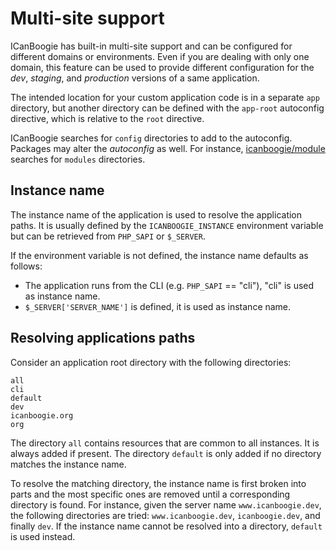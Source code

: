 # Multi-site support

ICanBoogie has built-in multi-site support and can be configured for different domains or
environments. Even if you are dealing with only one domain, this feature can be used to provide
different configuration for the _dev_, _staging_, and _production_ versions of a same application.

The intended location for your custom application code is in a separate `app` directory, but another
directory can be defined with the `app-root` autoconfig directive, which is relative to the `root`
directive.

ICanBoogie searches for `config` directories to add to the autoconfig. Packages may alter the
_autoconfig_ as well. For instance, [icanboogie/module][] searches for `modules` directories.





## Instance name

The instance name of the application is used to resolve the application paths. It is usually
defined by the `ICANBOOGIE_INSTANCE` environment variable but can be retrieved from `PHP_SAPI` or
`$_SERVER`.

If the environment variable is not defined, the instance name defaults as follows:

- The application runs from the CLI (e.g. `PHP_SAPI` == "cli"), "cli" is used as instance name.
- `$_SERVER['SERVER_NAME']` is defined, it is used as instance name.





## Resolving applications paths

Consider an application root directory with the following directories:

```
all
cli
default
dev
icanboogie.org
org
```

The directory `all` contains resources that are common to all instances. It is always added if
present. The directory `default` is only added if no directory matches the instance name.

To resolve the matching directory, the instance name is first broken into parts and the most
specific ones are removed until a corresponding directory is found. For instance, given the server
name `www.icanboogie.dev`, the following directories are tried: `www.icanboogie.dev`,
`icanboogie.dev`, and finally `dev`. If the instance name cannot be resolved into a directory,
`default` is used instead.





[icanboogie/module]:            https://github.com/ICanBoogie/Module
